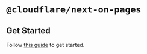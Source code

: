 # `@cloudflare/next-on-pages`

## Get Started

Follow [this guide](https://developers.cloudflare.com/pages/framework-guides/nextjs/deploy-a-nextjs-site/) to get started.